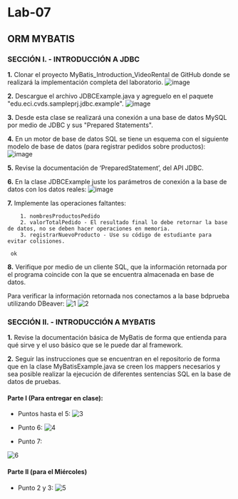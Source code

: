 # Lab-07

## ORM MYBATIS

### SECCIÓN I. - INTRODUCCIÓN A JDBC

**1.** Clonar el proyecto MyBatis_Introduction_VideoRental de GitHub donde se realizará la implementación completa del laboratorio.
       ![image](https://user-images.githubusercontent.com/98135902/158256276-eea664f9-4a9a-4005-87fb-2b4de2e8c86c.png)

**2.** Descargue el archivo JDBCExample.java y agreguelo en el paquete "edu.eci.cvds.sampleprj.jdbc.example".
       ![image](https://user-images.githubusercontent.com/98135902/158258522-947649a5-e5c4-4daf-b6a9-4dd50a07b80a.png)

**3.** Desde esta clase se realizará una conexión a una base de datos MySQL por medio de JDBC y sus "Prepared Statements".

**4.** En un motor de base de datos SQL se tiene un esquema con el siguiente modelo de base de datos (para registrar pedidos sobre productos):
       ![image](https://user-images.githubusercontent.com/98135902/158255211-43120908-3f31-4b62-88f8-d4c9dd994f6d.png)

**5.** Revise la documentación de ‘PreparedStatement’, del API JDBC.

**6.** En la clase JDBCExample juste los parámetros de conexión a la base de datos con los datos reales:
       ![image](https://user-images.githubusercontent.com/98135902/158258835-013fb349-af81-47ea-9b3b-22d8814e6fce.png)


**7.** Implemente las operaciones faltantes:

        1. nombresProductosPedido
        2. valorTotalPedido - El resultado final lo debe retornar la base de datos, no se deben hacer operaciones en memoria.
        3. registrarNuevoProducto - Use su código de estudiante para evitar colisiones.
     
     ok

**8.** Verifique por medio de un cliente SQL, que la información retornada por el programa coincide con la que se encuentra almacenada en base de datos.

Para verificar la información retornada nos conectamos a la base bdprueba utilizando DBeaver:
![1](https://user-images.githubusercontent.com/79550161/158707521-101082f2-c02e-4065-873b-2a1a0edc143c.JPG)
![2](https://user-images.githubusercontent.com/79550161/158739407-d79f2800-1a40-41b0-841b-70d6f3616b73.JPG)

### SECCIÓN II. - INTRODUCCIÓN A MYBATIS

**1.** Revise la documentación básica de MyBatis de forma que entienda para qué sirve y el uso básico que se le puede dar al framework.

**2.** Seguir las instrucciones que se encuentran en el repositorio de forma que en la clase MyBatisExample.java se creen los mappers necesarios y sea posible realizar la              ejecución de diferentes sentencias SQL en la base de datos de pruebas.

#### Parte I (Para entregar en clase):

* Puntos hasta el 5:
![3](https://user-images.githubusercontent.com/79550161/158737857-747c3524-b1f0-451a-88bf-414b8dd7e0ff.JPG)

* Punto 6:
![4](https://user-images.githubusercontent.com/79550161/158739295-74c6f5c2-a7a4-4f6a-8883-e0b4785fcff3.JPG)

* Punto 7:

![6](https://user-images.githubusercontent.com/79550161/158742998-597e02f5-e3ad-4783-b28d-042dfba5ac70.JPG)

#### Parte II (para el Miércoles)

* Punto 2 y 3:
![5](https://user-images.githubusercontent.com/79550161/158742333-5a37e167-308d-49d8-81a4-77f1141d9f1e.JPG)

